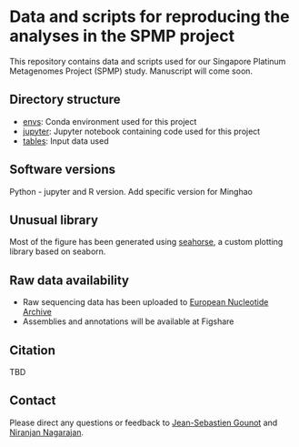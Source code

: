 # Data and scripts for reproducing the analyses in the SPMP project

This repository contains data and scripts used for our Singapore Platinum Metagenomes Project (SPMP) study. Manuscript will come soon.

## Directory structure

- [envs](envs): Conda environment used for this project
- [jupyter](jupyter): Jupyter notebook containing code used for this project
- [tables](tables): Input data used

## Software versions

Python - jupyter and R version. Add specific version for Minghao

## Unusual library

Most of the figure has been generated using [seahorse](https://github.com/jsgounot/Seahorse), a custom plotting library based on seaborn.
 
## Raw data availability

 - Raw sequencing data has been uploaded to [European Nucleotide Archive](https://www.ebi.ac.uk/ena/data/view/PRJEB49168)
 - Assemblies and annotations will be available at Figshare

## Citation

TBD

## Contact

Please direct any questions or feedback to [Jean-Sebastien Gounot](mailto:Jean-Sebastien@gis.a-star.edu.sg) and [Niranjan Nagarajan](mailto:nagarajann@gis.a-star.edu.sg).
